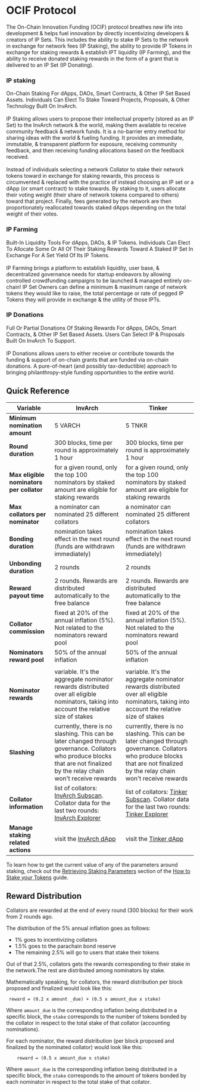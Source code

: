 # OCIF Protocol

The On-Chain Innovation Funding (OCIF) protocol breathes new life into development & helps fuel innovation by directly incentivizing developers & creators of IP Sets. This includes the ability to stake IP Sets to the network in exchange for network fees (IP Staking), the ability to provide IP Tokens in exchange for staking rewards & establish IPT liquidity (IP Farming), and the ability to receive donated staking rewards in the form of a grant that is delivered to an IP Set (IP Donating).

### IP staking

On-Chain Staking For dApps, DAOs, Smart Contracts, & Other IP Set Based Assets. Individuals Can Elect To Stake Toward Projects, Proposals, & Other Technology Built On InvArch.\
\
IP Staking allows users to propose their intellectual property (stored as an IP Set) to the InvArch network & the world, making them available to receive community feedback & network funds. It is a no-barrier entry method for sharing ideas with the world & fueling funding. It provides an immediate, immutable, & transparent platform for exposure, receiving community feedback, and then receiving funding allocations based on the feedback received.\
\
Instead of individuals selecting a network Collator to stake their network tokens toward in exchange for staking rewards, this process is circumvented & replaced with the practice of instead choosing an IP set or a dApp (or smart contract) to stake towards. By staking to it, users allocate their voting weight (their share of network tokens compared to others) toward that project. Finally, fees generated by the network are then proportionately reallocated towards staked dApps depending on the total weight of their votes.

### **IP Farming**

Built-In Liquidity Tools For dApps, DAOs, & IP Tokens. Individuals Can Elect To Allocate Some Or All Of Their Staking Rewards Toward A Staked IP Set In Exchange For A Set Yield Of Its IP Tokens.\
\
IP Farming brings a platform to establish liquidity, user base, & decentralized governance needs for startup endeavors by allowing controlled crowdfunding campaigns to be launched & managed entirely on-chain! IP Set Owners can define a minimum & maximum range of network tokens they would like to raise, the total percentage or rate of pegged IP Tokens they will provide in exchange & the utility of those IPTs.

### **IP Donations**

Full Or Partial Donations Of Staking Rewards For dApps, DAOs, Smart Contracts, & Other IP Set Based Assets. Users Can Select IP & Proposals Built On InvArch To Support.\
\
IP Donations allows users to either receive or contribute towards the funding & support of on-chain grants that are funded via on-chain donations. A pure-of-heart (and possibly tax-deductible) approach to bringing philanthropy-style funding opportunities to the entire world.

## Quick Reference

| Variable                                 | InvArch                                                                                                                                                                     | Tinker                                                                                                                                                                      |
| ---------------------------------------- | --------------------------------------------------------------------------------------------------------------------------------------------------------------------------- | --------------------------------------------------------------------------------------------------------------------------------------------------------------------------- |
| **Minimum nomination amount**            | 5 VARCH                                                                                                                                                                     | 5 TNKR                                                                                                                                                                      |
| **Round duration**                       | 300 blocks, time per round is approximately 1 hour                                                                                                                          | 300 blocks, time per round is approximately 1 hour                                                                                                                          |
| **Max eligible nominators per collator** | for a given round, only the top 100 nominators by staked amount are eligible for staking rewards                                                                            | for a given round, only the top 100 nominators by staked amount are eligible for staking rewards                                                                            |
| **Max collators per nominator**          | a nominator can nominated 25 different collators                                                                                                                            | a nominator can nominated 25 different collators                                                                                                                            |
| **Bonding duration**                     | nomination takes effect in the next round (funds are withdrawn immediately)                                                                                                 | nomination takes effect in the next round (funds are withdrawn immediately)                                                                                                 |
| **Unbonding duration**                   | 2 rounds                                                                                                                                                                    | 2 rounds                                                                                                                                                                    |
| **Reward payout time**                   | 2 rounds. Rewards are distributed automatically to the free balance                                                                                                         | 2 rounds. Rewards are distributed automatically to the free balance                                                                                                         |
| **Collator commission**                  | fixed at 20% of the annual inflation (5%). Not related to the nominators reward pool                                                                                        | fixed at 20% of the annual inflation (5%). Not related to the nominators reward pool                                                                                        |
| **Nominators reward pool**               | 50% of the annual inflation                                                                                                                                                 | 50% of the annual inflation                                                                                                                                                 |
|                                          |                                                                                                                                                                             |                                                                                                                                                                             |
| **Nominator rewards**                    | variable. It's the aggregate nominator rewards distributed over all eligible nominators, taking into account the relative size of stakes                                    | variable. It's the aggregate nominator rewards distributed over all eligible nominators, taking into account the relative size of stakes                                    |
| **Slashing**                             | currently, there is no slashing. This can be later changed through governance. Collators who produce blocks that are not finalized by the relay chain won't receive rewards | currently, there is no slashing. This can be later changed through governance. Collators who produce blocks that are not finalized by the relay chain won't receive rewards |
| **Collator information**                 | list of collators: [InvArch Subscan](../../Learn/https:/). Collator data for the last two rounds: [InvArch Explorer](../../Learn/https:/)                                   | list of collators: [Tinker Subscan](../../Learn/https:/). Collator data for the last two rounds: [Tinker Explorer](../../Learn/https:/)                                     |
| **Manage staking related actions**       | visit the [InvArch dApp](../../Learn/https:/)                                                                                                                               | visit the [Tinker dApp](../../Learn/https:/)                                                                                                                                |

To learn how to get the current value of any of the parameters around staking, check out the [Retrieving Staking Parameters](02-staking.md) section of the [How to Stake your Tokens](02-staking.md) guide.

## Reward Distribution

Collators are rewarded at the end of every round (300 blocks) for their work from 2 rounds ago.

The distribution of the 5% annual inflation goes as follows:

* 1% goes to incentivizing collators
* 1.5% goes to the parachain bond reserve
* The remaining 2.5% will go to users that stake their tokens

Out of that 2.5%, collators gets the rewards corresponding to their stake in the network.The rest are distributed among nominators by stake.

Mathematically speaking, for collators, the reward distribution per block proposed and finalized would look like this:

```
 reward = (0.2 x amount _due) + (0.5 x amount_due x stake)
```

Where `amount_due` is the corresponding inflation being distributed in a specific block, the `stake` corresponds to the number of tokens bonded by the collator in respect to the total stake of that collator (accounting nominations).

For each nominator, the reward distribution (per block proposed and finalized by the nominated collator) would look like this:

```
    reward = (0.5 x amount_due x stake)
```

Where `amount_due` is the corresponding inflation being distributed in a specific block, the `stake` corresponds to the amount of tokens bonded by each nominator in respect to the total stake of that collator.

